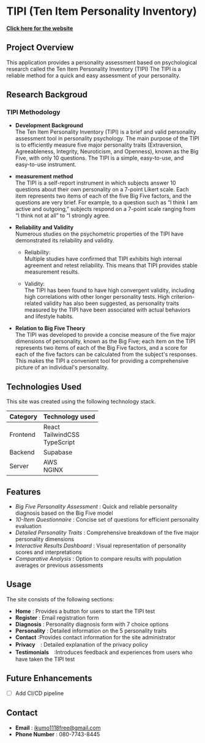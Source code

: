 # TIPI (Ten Item Personality Inventory)

**[Click here for the website](https://tipi.19mod.com "open")**

## Project Overview

This application provides a personality assessment based on psychological research called the Ten Item Personality Inventory (TIPI) The TIPI is a reliable method for a quick and easy assessment of your personality.

## Research Backgroud

### TIPI Methodology

- **Development Background**  
  The Ten Item Personality Inventory (TIPI) is a brief and valid personality assessment tool in personality psychology. The main purpose of the TIPI is to efficiently measure five major personality traits (Extraversion, Agreeableness, Integrity, Neuroticism, and Openness), known as the Big Five, with only 10 questions. The TIPI is a simple, easy-to-use, and easy-to-use instrument.

- **measurement method**  
  The TIPI is a self-report instrument in which subjects answer 10 questions about their own personality on a 7-point Likert scale. Each item represents two items of each of the five Big Five factors, and the questions are very brief. For example, to a question such as “I think I am active and outgoing,” subjects respond on a 7-point scale ranging from “I think not at all” to “I strongly agree.

- **Reliability and Validity**  
   Numerous studies on the psychometric properties of the TIPI have demonstrated its reliability and validity.

  - Reliability:  
    Multiple studies have confirmed that TIPI exhibits high internal agreement and retest reliability. This means that TIPI provides stable measurement results.

  - Validity:  
    The TIPI has been found to have high convergent validity, including high correlations with other longer personality tests. High criterion-related validity has also been suggested, as personality traits measured by the TIPI have been associated with actual behaviors and lifestyle habits.

- **Relation to Big Five Theory**  
  The TIPI was developed to provide a concise measure of the five major dimensions of personality, known as the Big Five; each item on the TIPI represents two items of each of the Big Five factors, and a score for each of the five factors can be calculated from the subject's responses. This makes the TIPI a convenient tool for providing a comprehensive picture of an individual's personality.

## Technologies Used

This site was created using the following technology stack.

| Category | Technology used                    |
| -------- | ---------------------------------- |
| Frontend | React<br>TailwindCSS<br>TypeScript |
| Backend  | Supabase                           |
| Server   | AWS<br>NGINX                       |

## Features

- _Big Five Personality Assessment_ : Quick and reliable personality diagnosis based on the Big Five model
- _10-Item Questionnaire_ : Concise set of questions for efficient personality evaluation
- _Detailed Personality Traits_ : Comprehensive breakdown of the five major personality dimensions
- _Interactive Results Dashboard_ : Visual representation of personality scores and interpretations
- _Comparative Analysis_ : Option to compare results with population averages or previous assessments

## Usage

The site consists of the following sections:

- **Home** : Provides a button for users to start the TIPI test
- **Register** : Email registration form
- **Diagnosis** : Personality diagnosis form with 7 choice options
- **Personality** : Detailed information on the 5 personality traits
- **Contact** :Provides contact information for the site administrator
- **Privacy**　: Detailed explanation of the privacy policy
- **Testimonials**　:Introduces feedback and experiences from users who have taken the TIPI test

## Future Enhancements

- [ ] Add CI/CD pipeline

## Contact

- **Email** : ikumo1118free@gmail.com
- **Phone Number** : 080-7743-8445
